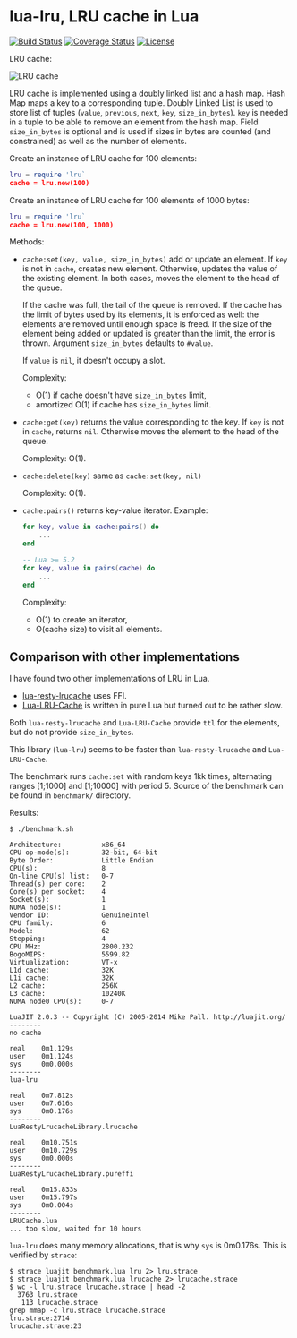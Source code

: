 # lua-lru, LRU cache in Lua

[![Build Status][build-status]][travis]
[![Coverage Status][coveralls-badge]][coveralls-page]
[![License][license]](LICENSE)

LRU cache:

![LRU cache](https://i.imgur.com/TKuaXlo.png)

LRU cache is implemented using a doubly linked list and
a hash map. Hash Map maps a key to a corresponding tuple.
Doubly Linked List is used to store list of tuples
(`value`, `previous`, `next`, `key`, `size_in_bytes`).
`key` is needed in a tuple to be able to remove an element from
the hash map. Field `size_in_bytes` is optional and is used
if sizes in bytes are counted (and constrained) as well as
the number of elements.

Create an instance of LRU cache for 100 elements:

```lua
lru = require 'lru`
cache = lru.new(100)
```

Create an instance of LRU cache for 100 elements of 1000 bytes:

```lua
lru = require 'lru`
cache = lru.new(100, 1000)
```

Methods:

  * `cache:set(key, value, size_in_bytes)` add or update an
    element. If `key` is not in `cache`, creates new element.
    Otherwise, updates the value of the existing element.
    In both cases, moves the element to the head of the queue.

    If the cache was full, the tail of the queue is removed.
    If the cache has the limit of bytes used by its elements,
    it is enforced as well: the elements are removed until
    enough space is freed. If the size of the element being
    added or updated is greater than the limit, the error
    is thrown. Argument `size_in_bytes` defaults to `#value`.

    If `value` is `nil`, it doesn't occupy a slot.

    Complexity:

      * O(1) if cache doesn't have `size_in_bytes` limit,
      * amortized O(1) if cache has `size_in_bytes` limit.

  * `cache:get(key)` returns the value corresponding to the key.
    If `key` is not in `cache`, returns `nil`.
    Otherwise moves the element to the head of the queue.

    Complexity: O(1).

  * `cache:delete(key)` same as `cache:set(key, nil)`

    Complexity: O(1).

  * `cache:pairs()` returns key-value iterator. Example:

    ```lua
    for key, value in cache:pairs() do
        ...
    end

    -- Lua >= 5.2
    for key, value in pairs(cache) do
        ...
    end
    ```

    Complexity:

      * O(1) to create an iterator,
      * O(cache size) to visit all elements.

## Comparison with other implementations

I have found two other implementations of LRU in Lua.

  * [lua-resty-lrucache][resty-lru] uses FFI.
  * [Lua-LRU-Cache][Lua-LRU-Cache] is written in pure Lua
    but turned out to be rather slow.

Both `lua-resty-lrucache` and `Lua-LRU-Cache` provide `ttl`
for the elements, but do not provide `size_in_bytes`.

This library (`lua-lru`) seems to be faster than
`lua-resty-lrucache` and `Lua-LRU-Cache`.

The benchmark runs `cache:set` with random keys 1kk times,
alternating ranges [1;1000] and [1;10000] with period 5.
Source of the benchmark can be found in `benchmark/` directory.

Results:

```
$ ./benchmark.sh

Architecture:          x86_64
CPU op-mode(s):        32-bit, 64-bit
Byte Order:            Little Endian
CPU(s):                8
On-line CPU(s) list:   0-7
Thread(s) per core:    2
Core(s) per socket:    4
Socket(s):             1
NUMA node(s):          1
Vendor ID:             GenuineIntel
CPU family:            6
Model:                 62
Stepping:              4
CPU MHz:               2800.232
BogoMIPS:              5599.82
Virtualization:        VT-x
L1d cache:             32K
L1i cache:             32K
L2 cache:              256K
L3 cache:              10240K
NUMA node0 CPU(s):     0-7

LuaJIT 2.0.3 -- Copyright (C) 2005-2014 Mike Pall. http://luajit.org/
--------
no cache

real    0m1.129s
user    0m1.124s
sys     0m0.000s
--------
lua-lru

real    0m7.812s
user    0m7.616s
sys     0m0.176s
--------
LuaRestyLrucacheLibrary.lrucache

real    0m10.751s
user    0m10.729s
sys     0m0.000s
--------
LuaRestyLrucacheLibrary.pureffi

real    0m15.833s
user    0m15.797s
sys     0m0.004s
--------
LRUCache.lua
... too slow, waited for 10 hours
```

`lua-lru` does many memory allocations, that is why `sys` is
0m0.176s. This is verified by `strace`:

```
$ strace luajit benchmark.lua lru 2> lru.strace
$ strace luajit benchmark.lua lrucache 2> lrucache.strace
$ wc -l lru.strace lrucache.strace | head -2
  3763 lru.strace
   113 lrucache.strace
grep mmap -c lru.strace lrucache.strace
lru.strace:2714
lrucache.strace:23
```

[license]: https://img.shields.io/badge/License-MIT-brightgreen.png
[travis]: https://travis-ci.org/starius/lua-lru
[build-status]: https://travis-ci.org/starius/lua-lru.png
[coveralls-page]: https://coveralls.io/github/starius/lua-lru
[coveralls-badge]: https://coveralls.io/repos/starius/lua-lru/badge.png?service=github
[resty-lru]: https://github.com/openresty/lua-resty-lrucache
[Lua-LRU-Cache]: https://github.com/kenshinx/Lua-LRU-Cache
